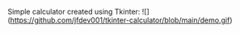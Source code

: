 Simple calculator created using Tkinter:
![] (https://github.com/jfdev001/tkinter-calculator/blob/main/demo.gif)
